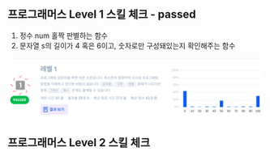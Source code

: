 ## 프로그래머스 Level 1 스킬 체크 - passed
  1. 정수 num 홀짝 판별하는 함수
  1. 문자열 s의 길이가 4 혹은 6이고, 숫자로만 구성돼있는지 확인해주는 함수 

![레벨 1 스킬 체크 통과 이미지](/Homework_01/programmers_Lv1.png)

## 프로그래머스 Level 2 스킬 체크 
